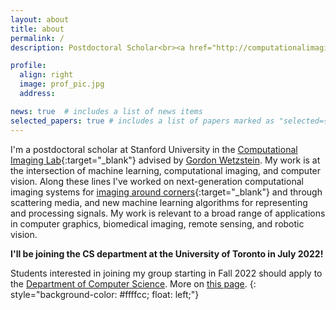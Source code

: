 ```yaml
---
layout: about
title: about
permalink: /
description: Postdoctoral Scholar<br><a href="http://computationalimaging.org/">Computational Imaging Lab</a><br><a href="https://www.stanford.edu/">Stanford University</a> 

profile:
  align: right 
  image: prof_pic.jpg
  address:

news: true  # includes a list of news items
selected_papers: true # includes a list of papers marked as "selected={true}"
---
```


I'm a postdoctoral scholar at Stanford University in the [Computational Imaging Lab](http://www.computationalimaging.org/){:target="_blank"} advised by [Gordon Wetzstein](https://stanford.edu/~gordonwz/). My work is at the intersection of machine learning, computational imaging, and computer vision. Along these lines I've worked on next-generation computational imaging systems for [imaging around corners](http://go.ted.com/davidlindell/){:target="_blank"} and through scattering media, and new machine learning algorithms for representing and processing signals. My work is relevant to a broad range of applications in computer graphics, biomedical imaging, remote sensing, and robotic vision. 

**I'll be joining the CS department at the University of Toronto in July 2022!**

Students interested in joining my group starting in Fall 2022 should apply to the [Department of Computer Science](https://web.cs.toronto.edu/graduate/prospective). More on [this page](/joining).
{: style="background-color: #ffffcc; float: left;"}
